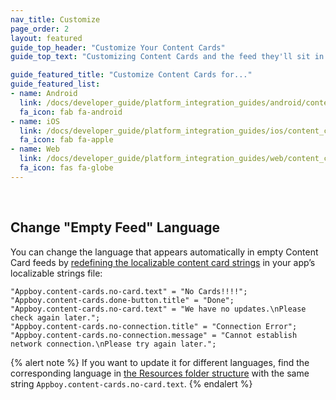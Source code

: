 ```yaml
---
nav_title: Customize
page_order: 2
layout: featured
guide_top_header: "Customize Your Content Cards"
guide_top_text: "Customizing Content Cards and the feed they'll sit in cannot be done during the campaign creation process - you must work with your engineers and developers to build and customize your cards. It's easy and completely customizable this way!"

guide_featured_title: "Customize Content Cards for..."
guide_featured_list:
- name: Android
  link: /docs/developer_guide/platform_integration_guides/android/content_cards/customization/
  fa_icon: fab fa-android
- name: iOS
  link: /docs/developer_guide/platform_integration_guides/ios/content_cards/customization/
  fa_icon: fab fa-apple
- name: Web
  link: /docs/developer_guide/platform_integration_guides/web/content_cards/customization/
  fa_icon: fas fa-globe
---
```

<br>

## Change "Empty Feed" Language

You can change the language that appears automatically in empty Content Card feeds by [redefining the localizable content card strings](https://github.com/Appboy/appboy-ios-sdk/blob/3cca65b06f66085f5bc7c8e1ad267bf8bb1f0da7/AppboyUI/ABKContentCards/Resources/en.lproj/AppboyContentCardsLocalizable.strings) in your app’s localizable strings file: 
```
"Appboy.content-cards.no-card.text" = "No Cards!!!!";
"Appboy.content-cards.done-button.title" = "Done";
"Appboy.content-cards.no-card.text" = "We have no updates.\nPlease check again later.";
"Appboy.content-cards.no-connection.title" = "Connection Error";
"Appboy.content-cards.no-connection.message" = "Cannot establish network connection.\nPlease try again later.";
```
{% alert note %}
If you want to update it for different languages, find the corresponding language in [the Resources folder structure](https://github.com/Appboy/appboy-ios-sdk/tree/3cca65b06f66085f5bc7c8e1ad267bf8bb1f0da7/AppboyUI/ABKContentCards/Resources) with the same string `Appboy.content-cards.no-card.text`.
{% endalert %}
